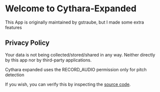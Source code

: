 # Welcome to Cythara-Expanded

This App is originally maintained by gstraube, but I made some extra features 

## Privacy Policy

Your data is not being collected/stored/shared in any way. Neither directly by this app nor by third-party applications.

Cythara expanded uses the RECORD_AUDIO permission only for pitch detection

If you wish, you can verify this by inspecting the [source code](https://github.com/micheal97/cythara).
